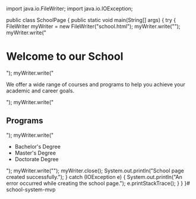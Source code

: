 import java.io.FileWriter;
import java.io.IOException;

public class SchoolPage {
    public static void main(String[] args) {
        try {
            FileWriter myWriter = new FileWriter("school.html");
            myWriter.write("<html><head><title>School Page</title></head><body>");
            myWriter.write("<h1>Welcome to our School</h1>");
            myWriter.write("<p>We offer a wide range of courses and programs to help you achieve your academic and career goals.</p>");
            myWriter.write("<h2>Programs</h2>");
            myWriter.write("<ul><li>Bachelor's Degree</li><li>Master's Degree</li><li>Doctorate Degree</li></ul>");
            myWriter.write("</body></html>");
            myWriter.close();
            System.out.println("School page created successfully.");
        } catch (IOException e) {
            System.out.println("An error occurred while creating the school page.");
            e.printStackTrace();
        }
    }
}# school-system-mvp
